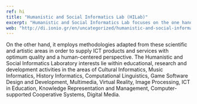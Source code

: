 ```yaml
---
ref: hi
title: "Humanistic and Social Informatics Lab (HILab)"
excerpt: "Humanistic and Social Informatics Lab focuses on the one hand on the application of ICT to the extraction, representation and processing of humanistic and social data that is derived from the respective scientific and artistic areas, like Psychology, Linguistics, History, Archaeology, Philosophy, Anthropology, Social Studies, Music and Arts."
web: "http://di.ionio.gr/en/uncategorized/humanistic-and-social-informatics-lab-hilab-2/hilab"
---
```


On the other hand, it employs methodologies adapted from these scientific and artistic areas in order to supply ICT products and services with optimum quality and a human-centered perspective. The Humanistic and Social Informatics Laboratory interests lie within educational, research and development activities in the areas of Cultural Informatics, Music Informatics, History Informatics, Computational Linguistics, Game Software Design and Development, Multimedia, Virtual Reality, Image Processing, ICT in Education, Knowledge Representation and Management, Computer-supported Cooperative Systems, Digital Media.
